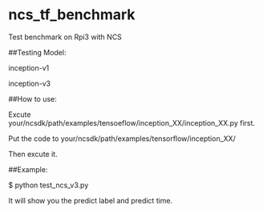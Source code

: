 # ncs_tf_benchmark
Test benchmark on Rpi3 with NCS

##Testing Model: 

inception-v1

inception-v3


##How to use:

Excute your/ncsdk/path/examples/tensoeflow/inception_XX/inception_XX.py first.

Put the code to your/ncsdk/path/examples/tensorflow/inception_XX/

Then excute it.


##Example:

$ python test_ncs_v3.py

It will show you the predict label and predict time.
